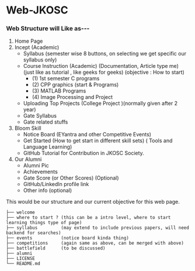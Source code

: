 # Web-JKOSC


### Web Structure will Like as---

1. Home Page
2. Incept (Academic)
      *  Syllabus (semester wise 8 buttons, on selecting we get specific our syllabus only)
      * Course Instruction (Academic) (Documentation, Article type me) (just like as tutorial , like geeks for geeks) (objective : How to start)
          * (1) 1st semester C programs 
          * (2) CPP graphics (start & Programs) 
          * (3) MATLAB Programs 
          * (4) Image Processing and Project 
      * Uploading Top Projects (College Project )(normally given after 2 year)
      * Gate Syllabus
      * Gate related stuffs
3. Bloom Skill 
      * Notice Board (EYantra and other Competitive Events)
      * Get Started (How to get start in different skill sets) ( Tools and Language Learning)
      * GitHub Tutorial for Contribution in JKOSC Society.
5.  Our Alumni
       * Alumni Pic
       * Achievements
       * Gate Score (or Other Scores) (Optional)
       * GitHub/LinkedIn profile link
       * Other info (optional)


This would be our structure and our current objective for this web page.


    ├── welcome 
    ├── where to start ? (this can be a intro level, where to start learning things type of page)
    ├── syllabus         (may extend to include previous papers, will need backend for searches)
    ├── events           (notice board kinda thing)
    ├── competitions     (again same as above, can be merged with above)
    ├── battlefield      (to be discussed) 
    ├── alumni
    ├── LICENSE
    └── README.md
